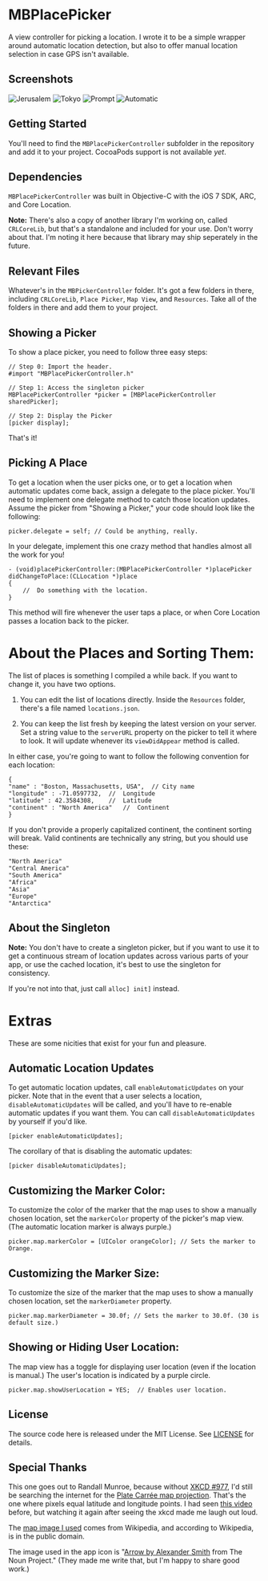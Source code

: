 MBPlacePicker
======================

A view controller for picking a location. I wrote it to be a simple wrapper around automatic location detection, but also to offer manual location selection in case GPS isn't available.

Screenshots
---
![Jerusalem](screenshots/1b.png)
![Tokyo](screenshots/2b.png)
![Prompt](screenshots/3b.png)
![Automatic](screenshots/4b.png)

Getting Started
---
You'll need to find the `MBPlacePickerController` subfolder in the repository and add it to your project. CocoaPods support is not available *yet*.

Dependencies
---
`MBPlacePickerController` was built in Objective-C with the iOS 7 SDK, ARC, and Core Location. 

**Note:** There's also a copy of another library I'm working on, called `CRLCoreLib`, but that's a standalone and included for your use. Don't worry about that. I'm noting it here because that library may ship seperately in the future. 

Relevant Files
---
Whatever's in the `MBPickerController` folder. It's got a few folders in there, including `CRLCoreLib`, `Place Picker`, `Map View`, and `Resources`. Take all of the folders in there and add them to your project.

Showing a Picker
---
To show a place picker, you need to follow three easy steps:

	// Step 0: Import the header.
	#import "MBPlacePickerController.h"
	
	// Step 1: Access the singleton picker
	MBPlacePickerController *picker = [MBPlacePickerController sharedPicker];
	
	// Step 2: Display the Picker
	[picker display];
	
That's it!

Picking A Place
---

To get a location when the user picks one, or to get a location when automatic updates come back, assign a delegate to the place picker. You'll need to implement one delegate method to catch those location updates. Assume the picker from "Showing a Picker," your code should look like the following:

	picker.delegate = self;	// Could be anything, really.
	
	
In your delegate, implement this one crazy method that handles almost all the work for you!

	- (void)placePickerController:(MBPlacePickerController *)placePicker didChangeToPlace:(CLLocation *)place
	{
		//	Do something with the location.
	}

This method will fire whenever the user taps a place, or when Core Location passes a location back to the picker.

About the Places and Sorting Them:
===

The list of places is something I compiled a while back. If you want to change it, you have two options. 

1. You can edit the list of locations directly. Inside the `Resources` folder, there's a file named `locations.json`. 

2. You can keep the list fresh by keeping the latest version on your server. Set a string value to the `serverURL` property on the picker to tell it where to look. It will update whenever its `viewDidAppear` method is called. 

In either case, you're going to want to follow the following convention for each location:

	{
 	"name" : "Boston, Massachusetts, USA",	// City name
	"longitude" : -71.0597732,	//	Longitude
  	"latitude" : 42.3584308,	//	Latitude
  	"continent" : "North America"	//	Continent
  	}
  	

If you don't provide a properly capitalized continent, the continent sorting will break. Valid continents are technically any string, but you should use these:

	"North America"
	"Central America"
	"South America"
	"Africa"
	"Asia"
	"Europe"
	"Antarctica"



About the Singleton
---

**Note:** You don't have to create a singleton picker, but if you want to use it to get a continuous stream of location updates across various parts of your app, or use  the cached location, it's best to use the singleton for consistency. 

If you're not into that, just call `alloc] init]` instead. 

Extras
===
These are some nicities that exist for your fun and pleasure.

Automatic Location Updates
---
To get automatic location updates, call `enableAutomaticUpdates` on your picker. Note that in the event that a user selects a location, `disableAutomaticUpdates` will be called, and you'll have to re-enable automatic updates if you want them. You can call `disableAutomaticUpdates` by yourself if you'd like.

	[picker enableAutomaticUpdates];	
	
The corollary of that is disabling the automatic updates:

	[picker disableAutomaticUpdates];


Customizing the Marker Color:
---

To customize the color of the marker that the map uses to show a manually chosen location, set the `markerColor` property of the picker's map view. (The automatic location marker is always purple.)

	picker.map.markerColor = [UIColor orangeColor]; // Sets the marker to Orange.

Customizing the Marker Size:
---
To customize the size of the marker that the map uses to show a manually chosen location, set the `markerDiameter` property.

	picker.map.markerDiameter = 30.0f; // Sets the marker to 30.0f. (30 is default size.)
	
Showing or Hiding User Location:
---
The map view has a toggle for displaying user location (even if the location is manual.) The user's location is indicated by a purple circle.

	picker.map.showUserLocation = YES;	// Enables user location.

License
---
The source code here is released under the MIT License. See [LICENSE](/LICENSE) for details. 

Special Thanks
---
This one goes out to Randall Munroe, because without [XKCD #977](http://xkcd.com/977/), I'd still be searching the internet for the [Plate Carrée map projection](http://en.wikipedia.org/wiki/Equirectangular_projection). That's the one where pixels equal latitude and longitude points. I had seen [this video](http://www.upworthy.com/we-have-been-mislead-by-an-erroneous-map-of-the-world-for-500-years?c=ufb7) before, but watching it again after seeing the xkcd made me laugh out loud.

The [map image I used](http://simple.wikipedia.org/wiki/Equirectangular_projection#mediaviewer/File:Equirectangular-projection.jpg) comes from Wikipedia, and according to Wikipedia, is in the public domain.

The image used in the app icon is "[Arrow by Alexander Smith](http://thenounproject.com/term/arrow/49558/) from The Noun Project." (They made me write that, but I'm happy to share good work.)

